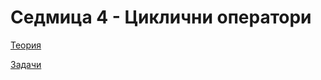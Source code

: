 # Седмица 4 - Циклични оператори

[Теория](https://github.com/AleksandrinaKovachka/Introduction-to-programming-2021-2022/tree/main/Week04/Theory)

[Задачи](https://github.com/AleksandrinaKovachka/Introduction-to-programming-2021-2022/tree/main/Week04/Tasks)
